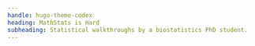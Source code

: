 ```yaml
---
handle: hugo-theme-codex
heading: MathStats is Hard
subheading: Statistical walkthroughs by a biostatistics PhD student.
---
```

